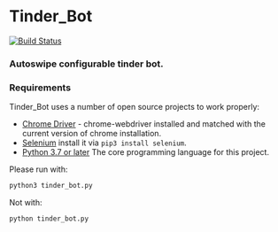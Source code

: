 # Tinder_Bot

[![Build Status](https://travis-ci.org/joemccann/dillinger.svg?branch=master)](https://travis-ci.org/joemccann/dillinger)

### Autoswipe configurable tinder bot.

### Requirements

Tinder_Bot uses a number of open source projects to work properly:

* [Chrome Driver](https://chromedriver.chromium.org/downloads) - chrome-webdriver installed and matched with the current version of chrome installation.
* [Selenium](https://pypi.org/project/selenium/) install it via ``` pip3 install selenium ```.
* [Python 3.7 or later](https://python.org) The core programming language for this project.

Please run with:

```sh
python3 tinder_bot.py 
```
Not with:

```sh
python tinder_bot.py 
```
